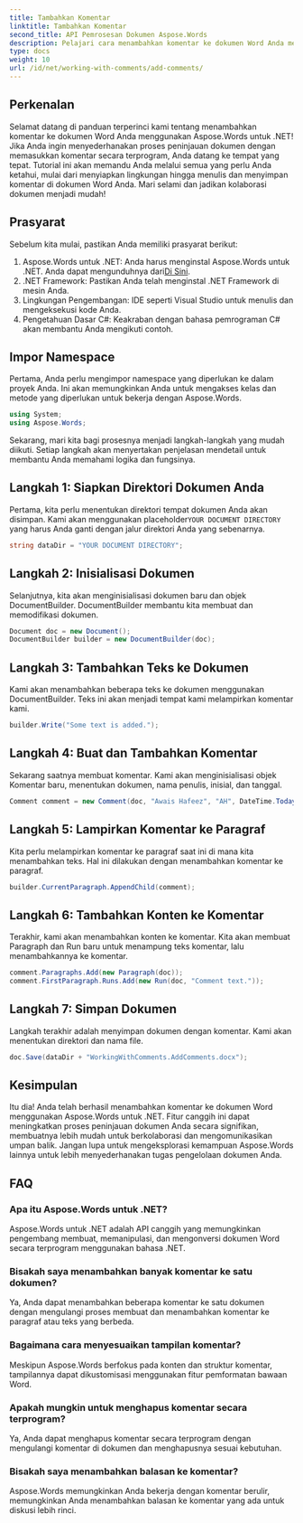 ```yaml
---
title: Tambahkan Komentar
linktitle: Tambahkan Komentar
second_title: API Pemrosesan Dokumen Aspose.Words
description: Pelajari cara menambahkan komentar ke dokumen Word Anda menggunakan Aspose.Words untuk .NET dengan panduan kami. Tingkatkan proses kolaborasi dokumen Anda dengan mudah.
type: docs
weight: 10
url: /id/net/working-with-comments/add-comments/
---
```

## Perkenalan

Selamat datang di panduan terperinci kami tentang menambahkan komentar ke dokumen Word Anda menggunakan Aspose.Words untuk .NET! Jika Anda ingin menyederhanakan proses peninjauan dokumen dengan memasukkan komentar secara terprogram, Anda datang ke tempat yang tepat. Tutorial ini akan memandu Anda melalui semua yang perlu Anda ketahui, mulai dari menyiapkan lingkungan hingga menulis dan menyimpan komentar di dokumen Word Anda. Mari selami dan jadikan kolaborasi dokumen menjadi mudah!

## Prasyarat

Sebelum kita mulai, pastikan Anda memiliki prasyarat berikut:

1. Aspose.Words untuk .NET: Anda harus menginstal Aspose.Words untuk .NET. Anda dapat mengunduhnya dari[Di Sini](https://releases.aspose.com/words/net/).
2. .NET Framework: Pastikan Anda telah menginstal .NET Framework di mesin Anda.
3. Lingkungan Pengembangan: IDE seperti Visual Studio untuk menulis dan mengeksekusi kode Anda.
4. Pengetahuan Dasar C#: Keakraban dengan bahasa pemrograman C# akan membantu Anda mengikuti contoh.

## Impor Namespace

Pertama, Anda perlu mengimpor namespace yang diperlukan ke dalam proyek Anda. Ini akan memungkinkan Anda untuk mengakses kelas dan metode yang diperlukan untuk bekerja dengan Aspose.Words.

```csharp
using System;
using Aspose.Words;
```

Sekarang, mari kita bagi prosesnya menjadi langkah-langkah yang mudah diikuti. Setiap langkah akan menyertakan penjelasan mendetail untuk membantu Anda memahami logika dan fungsinya.

## Langkah 1: Siapkan Direktori Dokumen Anda

 Pertama, kita perlu menentukan direktori tempat dokumen Anda akan disimpan. Kami akan menggunakan placeholder`YOUR DOCUMENT DIRECTORY` yang harus Anda ganti dengan jalur direktori Anda yang sebenarnya.

```csharp
string dataDir = "YOUR DOCUMENT DIRECTORY";
```

## Langkah 2: Inisialisasi Dokumen

Selanjutnya, kita akan menginisialisasi dokumen baru dan objek DocumentBuilder. DocumentBuilder membantu kita membuat dan memodifikasi dokumen.

```csharp
Document doc = new Document();
DocumentBuilder builder = new DocumentBuilder(doc);
```

## Langkah 3: Tambahkan Teks ke Dokumen

Kami akan menambahkan beberapa teks ke dokumen menggunakan DocumentBuilder. Teks ini akan menjadi tempat kami melampirkan komentar kami.

```csharp
builder.Write("Some text is added.");
```

## Langkah 4: Buat dan Tambahkan Komentar

Sekarang saatnya membuat komentar. Kami akan menginisialisasi objek Komentar baru, menentukan dokumen, nama penulis, inisial, dan tanggal.

```csharp
Comment comment = new Comment(doc, "Awais Hafeez", "AH", DateTime.Today);
```

## Langkah 5: Lampirkan Komentar ke Paragraf

Kita perlu melampirkan komentar ke paragraf saat ini di mana kita menambahkan teks. Hal ini dilakukan dengan menambahkan komentar ke paragraf.

```csharp
builder.CurrentParagraph.AppendChild(comment);
```

## Langkah 6: Tambahkan Konten ke Komentar

Terakhir, kami akan menambahkan konten ke komentar. Kita akan membuat Paragraph dan Run baru untuk menampung teks komentar, lalu menambahkannya ke komentar.

```csharp
comment.Paragraphs.Add(new Paragraph(doc));
comment.FirstParagraph.Runs.Add(new Run(doc, "Comment text."));
```

## Langkah 7: Simpan Dokumen

Langkah terakhir adalah menyimpan dokumen dengan komentar. Kami akan menentukan direktori dan nama file.

```csharp
doc.Save(dataDir + "WorkingWithComments.AddComments.docx");
```

## Kesimpulan

Itu dia! Anda telah berhasil menambahkan komentar ke dokumen Word menggunakan Aspose.Words untuk .NET. Fitur canggih ini dapat meningkatkan proses peninjauan dokumen Anda secara signifikan, membuatnya lebih mudah untuk berkolaborasi dan mengomunikasikan umpan balik. Jangan lupa untuk mengeksplorasi kemampuan Aspose.Words lainnya untuk lebih menyederhanakan tugas pengelolaan dokumen Anda.

## FAQ

### Apa itu Aspose.Words untuk .NET?

Aspose.Words untuk .NET adalah API canggih yang memungkinkan pengembang membuat, memanipulasi, dan mengonversi dokumen Word secara terprogram menggunakan bahasa .NET.

### Bisakah saya menambahkan banyak komentar ke satu dokumen?

Ya, Anda dapat menambahkan beberapa komentar ke satu dokumen dengan mengulangi proses membuat dan menambahkan komentar ke paragraf atau teks yang berbeda.

### Bagaimana cara menyesuaikan tampilan komentar?

Meskipun Aspose.Words berfokus pada konten dan struktur komentar, tampilannya dapat dikustomisasi menggunakan fitur pemformatan bawaan Word.

### Apakah mungkin untuk menghapus komentar secara terprogram?

Ya, Anda dapat menghapus komentar secara terprogram dengan mengulangi komentar di dokumen dan menghapusnya sesuai kebutuhan.

### Bisakah saya menambahkan balasan ke komentar?

Aspose.Words memungkinkan Anda bekerja dengan komentar berulir, memungkinkan Anda menambahkan balasan ke komentar yang ada untuk diskusi lebih rinci.